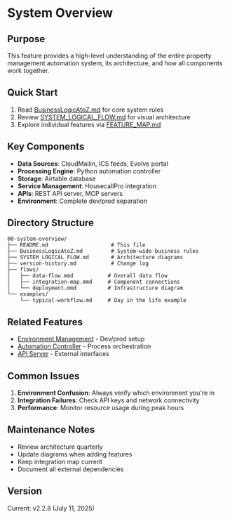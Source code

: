 # System Overview

## Purpose
This feature provides a high-level understanding of the entire property management automation system, its architecture, and how all components work together.

## Quick Start
1. Read [BusinessLogicAtoZ.md](./BusinessLogicAtoZ.md) for core system rules
2. Review [SYSTEM_LOGICAL_FLOW.md](./SYSTEM_LOGICAL_FLOW.md) for visual architecture
3. Explore individual features via [FEATURE_MAP.md](../FEATURE_MAP.md)

## Key Components
- **Data Sources**: CloudMailin, ICS feeds, Evolve portal
- **Processing Engine**: Python automation controller
- **Storage**: Airtable database
- **Service Management**: HousecallPro integration
- **APIs**: REST API server, MCP servers
- **Environment**: Complete dev/prod separation

## Directory Structure
```
00-system-overview/
├── README.md                    # This file
├── BusinessLogicAtoZ.md         # System-wide business rules
├── SYSTEM_LOGICAL_FLOW.md       # Architecture diagrams
├── version-history.md           # Change log
├── flows/
│   ├── data-flow.mmd           # Overall data flow
│   ├── integration-map.mmd     # Component connections
│   └── deployment.mmd          # Infrastructure diagram
└── examples/
    └── typical-workflow.md     # Day in the life example
```

## Related Features
- [Environment Management](../14-environment-management/) - Dev/prod setup
- [Automation Controller](../13-automation-controller/) - Process orchestration
- [API Server](../07-api-server/) - External interfaces

## Common Issues
1. **Environment Confusion**: Always verify which environment you're in
2. **Integration Failures**: Check API keys and network connectivity
3. **Performance**: Monitor resource usage during peak hours

## Maintenance Notes
- Review architecture quarterly
- Update diagrams when adding features
- Keep integration map current
- Document all external dependencies

## Version
Current: v2.2.8 (July 11, 2025)